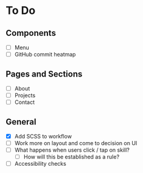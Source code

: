 # To Do

## Components
- [ ] Menu
- [ ] GitHub commit heatmap

## Pages and Sections
- [ ] About
- [ ] Projects
- [ ] Contact

## General
- [x] Add SCSS to workflow
- [ ] Work more on layout and come to decision on UI
- [ ] What happens when users click / tap on skill?
    - [ ] How will this be established as a rule?
- [ ] Accessibility checks